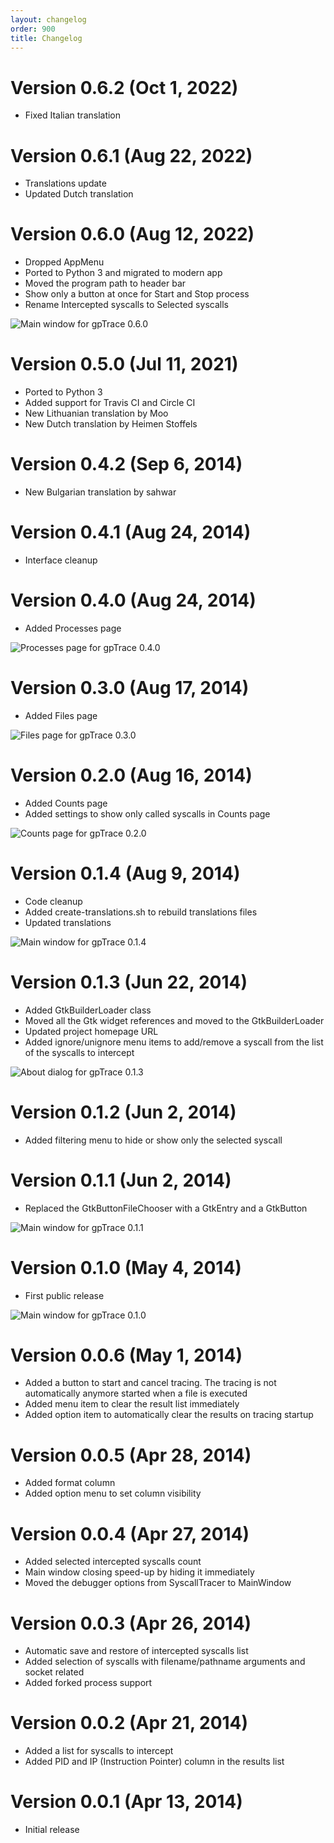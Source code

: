 ```yaml
---
layout: changelog
order: 900
title: Changelog
---
```

# Version 0.6.2 (Oct 1, 2022)

* Fixed Italian translation

# Version 0.6.1 (Aug 22, 2022)

* Translations update
* Updated Dutch translation

# Version 0.6.0 (Aug 12, 2022)

* Dropped AppMenu
* Ported to Python 3 and migrated to modern app
* Moved the program path to header bar
* Show only a button at once for Start and Stop process
* Rename Intercepted syscalls to Selected syscalls

![Main window for gpTrace 0.6.0](/resources/gptrace/archive/v0.6.0/english/expanded.png)

# Version 0.5.0 (Jul 11, 2021)

* Ported to Python 3
* Added support for Travis CI and Circle CI
* New Lithuanian translation by Moo
* New Dutch translation by Heimen Stoffels

# Version 0.4.2 (Sep 6, 2014)

* New Bulgarian translation by sahwar

# Version 0.4.1 (Aug 24, 2014)

* Interface cleanup

# Version 0.4.0 (Aug 24, 2014)

* Added Processes page

![Processes page for gpTrace 0.4.0](/resources/gptrace/archive/v0.4.0/english/processes.png)

# Version 0.3.0 (Aug 17, 2014)

* Added Files page

![Files page for gpTrace 0.3.0](/resources/gptrace/archive/v0.3.0/english/files.png)

# Version 0.2.0 (Aug 16, 2014)

* Added Counts page
* Added settings to show only called syscalls in Counts page

![Counts page for gpTrace 0.2.0](/resources/gptrace/archive/v0.2.0/english/counts.png)

# Version 0.1.4 (Aug 9, 2014)

* Code cleanup
* Added create-translations.sh to rebuild translations files
* Updated translations

![Main window for gpTrace 0.1.4](/resources/gptrace/archive/v0.1.4/english/expanded.png)

# Version 0.1.3 (Jun 22, 2014)

* Added GtkBuilderLoader class
* Moved all the Gtk widget references and moved to the GtkBuilderLoader
* Updated project homepage URL
* Added ignore/unignore menu items to add/remove a syscall from the list of the syscalls to intercept

![About dialog for gpTrace 0.1.3](/resources/gptrace/archive/v0.1.3/english/about.png)

# Version 0.1.2 (Jun 2, 2014)

* Added filtering menu to hide or show only the selected syscall

# Version 0.1.1 (Jun 2, 2014)

* Replaced the GtkButtonFileChooser with a GtkEntry and a GtkButton

![Main window for gpTrace 0.1.1](/resources/gptrace/archive/v0.1.1/english/main.png)

# Version 0.1.0 (May 4, 2014)

* First public release

![Main window for gpTrace 0.1.0](/resources/gptrace/archive/v0.1.0/english/main.png)

# Version 0.0.6 (May 1, 2014)

* Added a button to start and cancel tracing. The tracing is not automatically anymore started when a file is executed
* Added menu item to clear the result list immediately
* Added option item to automatically clear the results on tracing startup

# Version 0.0.5 (Apr 28, 2014)

* Added format column
* Added option menu to set column visibility

# Version 0.0.4 (Apr 27, 2014)

* Added selected intercepted syscalls count
* Main window closing speed-up by hiding it immediately
* Moved the debugger options from SyscallTracer to MainWindow

# Version 0.0.3 (Apr 26, 2014)

* Automatic save and restore of intercepted syscalls list
* Added selection of syscalls with filename/pathname arguments and socket related
* Added forked process support

# Version 0.0.2 (Apr 21, 2014)

* Added a list for syscalls to intercept
* Added PID and IP (Instruction Pointer) column in the results list

# Version 0.0.1 (Apr 13, 2014)

* Initial release
